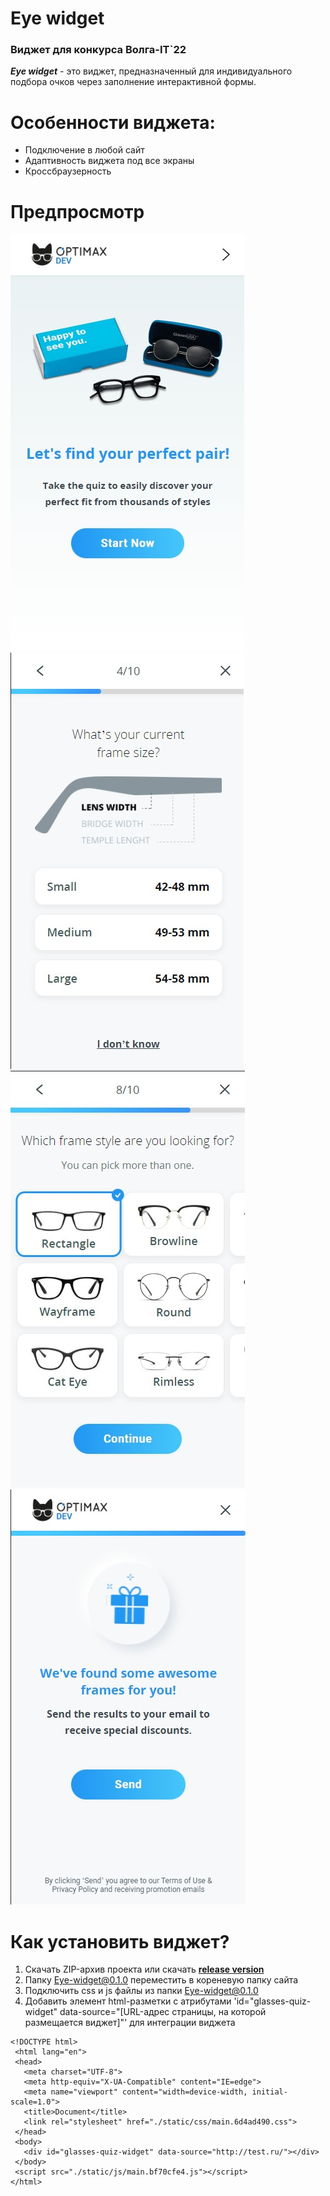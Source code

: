 # Eye widget
 ### Виджет для конкурса Волга-IT`22
 
***Eye widget*** - это виджет, предназначенный для индивидуального подбора очков через заполнение интерактивной формы.

# Особенности виджета:

 * Подключение в любой сайт
 * Адаптивность виджета под все экраны
 * Кроссбраузерность

# Предпросмотр

<img src="/previews/mainScreen.jpg"> <img src="/previews/fourScreen.jpg"> 
<img src="/previews/sliderScreen.jpg"> <img src="/previews/finishScreen.jpg">

# Как установить виджет?

 1. Скачать ZIP-архив проекта или скачать **[release version](https://example.com)**
 2. Папку Eye-widget@0.1.0 переместить в кореневую папку сайта
 3. Подключить css и js файлы из папки Eye-widget@0.1.0
 4. Добавить элемент html-разметки с атрибутами 'id="glasses-quiz-widget" data-source="[URL-адрес страницы, на которой размещается виджет]"' для интеграции виджета
 ```
 <!DOCTYPE html>
  <html lang="en">
  <head>
    <meta charset="UTF-8">
    <meta http-equiv="X-UA-Compatible" content="IE=edge">
    <meta name="viewport" content="width=device-width, initial-scale=1.0">
    <title>Document</title>
    <link rel="stylesheet" href="./static/css/main.6d4ad490.css">
  </head>
  <body>
    <div id="glasses-quiz-widget" data-source="http://test.ru/"></div>
  </body>
  <script src="./static/js/main.bf70cfe4.js"></script>
</html>
```
